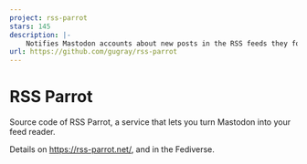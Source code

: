 ```yaml
---
project: rss-parrot
stars: 145
description: |-
    Notifies Mastodon accounts about new posts in the RSS feeds they follow
url: https://github.com/gugray/rss-parrot
---
```


# RSS Parrot

Source code of RSS Parrot, a service that lets you turn Mastodon into your feed reader.

Details on https://rss-parrot.net/, and in the Fediverse.

